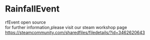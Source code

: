 # RainfallEvent
rfEvent open source  
for further information,please visit our steam workshop page https://steamcommunity.com/sharedfiles/filedetails/?id=3462620643
